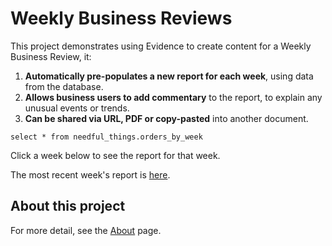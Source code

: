 # Weekly Business Reviews

This project demonstrates using Evidence to create content for a Weekly Business Review, it:

1. **Automatically pre-populates a new report for each week**, using data from the database.
1. **Allows business users to add commentary** to the report, to explain any unusual events or trends.
1. **Can be shared via URL, PDF or copy-pasted** into another document.

```orders_by_week
select * from needful_things.orders_by_week
```



Click a week below to see the report for that week.

The most recent week's report is <a href="{orders_by_week[0].link}">here</a>.

<DataTable data={orders_by_week} link=link>
    <Column id=week/>
    <Column id=week_start/>
    <Column id=year/>
</DataTable>


## About this project

For more detail, see the [About](/about) page.